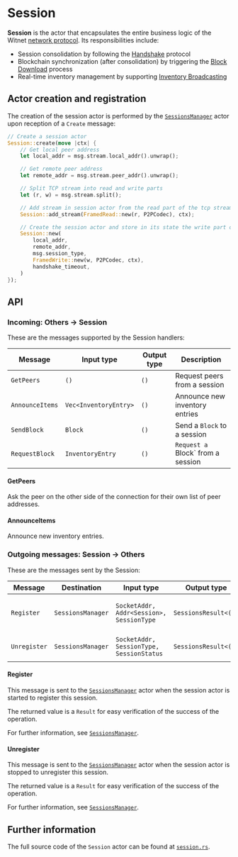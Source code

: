 # Session

__Session__ is the actor that encapsulates the entire business logic of the Witnet [network protocol]. Its responsibilities include:

- Session consolidation by following the [Handshake] protocol
- Blockchain synchronization (after consolidation) by triggering the [Block Download] process
- Real-time inventory management by supporting [Inventory Broadcasting]

## Actor creation and registration

The creation of the session actor is performed by the [`SessionsManager`][sessions_manager] actor
upon reception of a `Create` message:

```rust
// Create a session actor
Session::create(move |ctx| {
    // Get local peer address
    let local_addr = msg.stream.local_addr().unwrap();

    // Get remote peer address
    let remote_addr = msg.stream.peer_addr().unwrap();

    // Split TCP stream into read and write parts
    let (r, w) = msg.stream.split();

    // Add stream in session actor from the read part of the tcp stream
    Session::add_stream(FramedRead::new(r, P2PCodec), ctx);

    // Create the session actor and store in its state the write part of the tcp stream
    Session::new(
        local_addr,
        remote_addr,
        msg.session_type,
        FramedWrite::new(w, P2PCodec, ctx),
        handshake_timeout,
    )
});
```

## API

### Incoming: Others -> Session

These are the messages supported by the Session handlers:

| Message         | Input type              | Output type | Description                       |
| --------------- | ----------------------- | ----------- | ------------------------------    |
| `GetPeers`      | `()`                    | `()`        | Request peers from a session      |
| `AnnounceItems` | `Vec<InventoryEntry>`   | `()`        | Announce new inventory entries    |
| `SendBlock`     | `Block`                 | `()`        | Send a `Block` to a session       |
| `RequestBlock`  | `InventoryEntry`        | `()`        | `Request a `Block` from a session |

#### GetPeers

Ask the peer on the other side of the connection for their own list of peer addresses.

#### AnnounceItems

Announce new inventory entries.

### Outgoing messages: Session -> Others

These are the messages sent by the Session:

| Message      | Destination       | Input type                               | Output type          | Description                       |
| ------------ | ----------------- | ---------------------------------------- | -------------------- | --------------------------------- |
| `Register`   | `SessionsManager` | `SocketAddr, Addr<Session>, SessionType` | `SessionsResult<()>` | Request to register a new session |
| `Unregister` | `SessionsManager` | `SocketAddr, SessionType, SessionStatus` | `SessionsResult<()>` | Request to unregister a session   |

#### Register

This message is sent to the [`SessionsManager`][sessions_manager] actor when the session 
actor is started to register this session.

The returned value is a `Result` for easy verification of the success of the operation.

For further information, see [`SessionsManager`][sessions_manager].

#### Unregister

This message is sent to the [`SessionsManager`][sessions_manager] actor when the session
actor is stopped to unregister this session.

The returned value is a `Result` for easy verification of the success of the operation.

For further information, see [`SessionsManager`][sessions_manager].

## Further information

The full source code of the `Session` actor can be found at [`session.rs`][session].

[sessions_manager]: https://github.com/witnet/witnet-rust/blob/master/core/src/actors/sessions_manager
[session]: https://github.com/witnet/witnet-rust/blob/master/core/src/actors/session

[network protocol]: /protocol/network/overview/
[Handshake]: /protocol/network/messages/handshake/
[Block Download]: /protocol/network/messages/inventory/#block-download
[Inventory Broadcasting]: /protocol/network/messages/inventory/#inventory-broadcasting